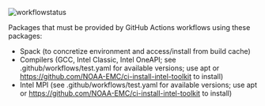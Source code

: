 ![workflowstatus](https://github.com/AlexanderRichert-NOAA/ci-playground/actions/workflows/test.yaml/badge.svg)

Packages that must be provided by GitHub Actions workflows using these packages:
- Spack (to concretize environment and access/install from build cache)
- Compilers (GCC, Intel Classic, Intel OneAPI; see .github/workflows/test.yaml for available versions; use apt or https://github.com/NOAA-EMC/ci-install-intel-toolkit to install)
- Intel MPI (see .github/workflows/test.yaml for available versions; use apt or https://github.com/NOAA-EMC/ci-install-intel-toolkit to install)
